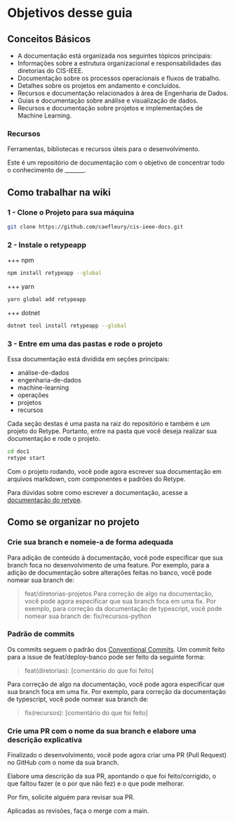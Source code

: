 # Objetivos desse guia

## Conceitos Básicos

- A documentação está organizada nos seguintes tópicos principais:
- Informações sobre a estrutura organizacional e responsabilidades das diretorias do CIS-IEEE.
- Documentação sobre os processos operacionais e fluxos de trabalho.
- Detalhes sobre os projetos em andamento e concluídos.
- Recursos e documentação relacionados à área de Engenharia de Dados.
- Guias e documentação sobre análise e visualização de dados.
- Recursos e documentação sobre projetos e implementações de Machine Learning.

### Recursos

Ferramentas, bibliotecas e recursos úteis para o desenvolvimento.

Este é um repositório de documentação com o objetivo de concentrar todo o conhecimento de _______.

## Como trabalhar na wiki

### 1 - Clone o Projeto para sua máquina

```bash
git clone https://github.com/caefleury/cis-ieee-docs.git
```

### 2 - Instale o retypeapp

+++ npm

```bash
npm install retypeapp --global
```

+++ yarn

```bash
yarn global add retypeapp
```

+++ dotnet

```bash
dotnet tool install retypeapp --global
```

### 3 - Entre em uma das pastas e rode o projeto

Essa documentação está dividida em seções principais:

- análise-de-dados
- engenharia-de-dados
- machine-learning
- operações
- projetos
- recursos

Cada seção destas é uma pasta na raiz do repositório e também é um projeto do Retype.
Portanto, entre na pasta que você deseja realizar sua documentação e rode o projeto.

```bash
cd doc1
retype start
```

Com o projeto rodando, você pode agora escrever sua documentação em arquivos markdown, com componentes e padrões do Retype.

Para dúvidas sobre como escrever a documentação, acesse a [documentação do retype](https://retype.com/guides/formatting/).

## Como se organizar no projeto

### Crie sua branch e nomeie-a de forma adequada

Para adição de conteúdo à documentação, você pode especificar que sua branch foca no desenvolvimento de uma feature.
Por exemplo, para a adição de documentação sobre alterações feitas no banco, você pode nomear sua branch de:

> feat/diretorias-projetos
Para correção de algo na documentação, você pode agora especificar que sua branch foca em uma fix.
Por exemplo, para correção da documentação de typescript, você pode nomear sua branch de:
> fix/recursos-python

### Padrão de commits

Os commits seguem o padrão dos [Conventional Commits](https://www.conventionalcommits.org/pt-br/v1.0.0-beta.4/). Um commit feito para a issue de feat/deploy-banco pode ser feito da seguinte forma:

> feat(diretorias): [comentário do que foi feito]

Para correção de algo na documentação, você pode agora especificar que sua branch foca em uma fix.
Por exemplo, para correção da documentação de typescript, você pode nomear sua branch de:

> fix(recursos): [comentário do que foi feito]

### Crie uma PR com o nome da sua branch e elabore uma descrição explicativa

Finalizado o desenvolvimento, você pode agora criar uma PR (Pull Request) no GitHub com o nome da sua branch.

Elabore uma descrição da sua PR, apontando o que foi feito/corrigido, o que faltou fazer (e o por que não fez) e o que pode melhorar.

Por fim, solicite alguém para revisar sua PR.

Aplicadas as revisões, faça o merge com a main.
